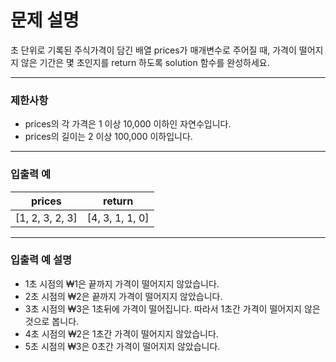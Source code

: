 # 문제 설명

초 단위로 기록된 주식가격이 담긴 배열 prices가 매개변수로 주어질 때, 가격이 떨어지지 않은 기간은 몇 초인지를 return 하도록 solution 함수를 완성하세요.

---

### 제한사항

-   prices의 각 가격은 1 이상 10,000 이하인 자연수입니다.
-   prices의 길이는 2 이상 100,000 이하입니다.

---

### 입출력 예

| prices          | return          |
| --------------- | --------------- |
| [1, 2, 3, 2, 3] | [4, 3, 1, 1, 0] |

---

### 입출력 예 설명

-   1초 시점의 ₩1은 끝까지 가격이 떨어지지 않았습니다.
-   2초 시점의 ₩2은 끝까지 가격이 떨어지지 않았습니다.
-   3초 시점의 ₩3은 1초뒤에 가격이 떨어집니다. 따라서 1초간 가격이 떨어지지 않은 것으로 봅니다.
-   4초 시점의 ₩2은 1초간 가격이 떨어지지 않았습니다.
-   5초 시점의 ₩3은 0초간 가격이 떨어지지 않았습니다.
